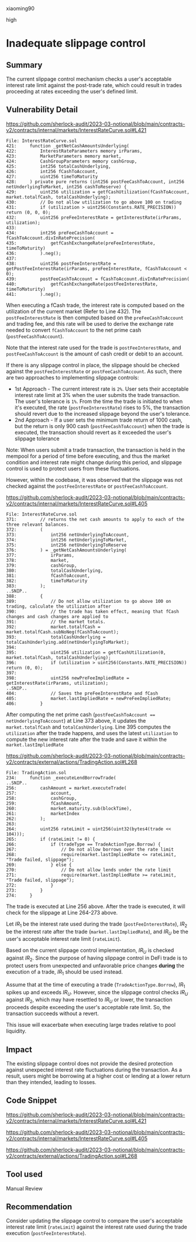 xiaoming90

high

# Inadequate slippage control

## Summary

The current slippage control mechanism checks a user's acceptable interest rate limit against the post-trade rate, which could result in trades proceeding at rates exceeding the user's defined limit.

## Vulnerability Detail

https://github.com/sherlock-audit/2023-03-notional/blob/main/contracts-v2/contracts/internal/markets/InterestRateCurve.sol#L421

```solidity
File: InterestRateCurve.sol
421:     function _getNetCashAmountsUnderlying(
422:         InterestRateParameters memory irParams,
423:         MarketParameters memory market,
424:         CashGroupParameters memory cashGroup,
425:         int256 totalCashUnderlying,
426:         int256 fCashToAccount,
427:         uint256 timeToMaturity
428:     ) private pure returns (int256 postFeeCashToAccount, int256 netUnderlyingToMarket, int256 cashToReserve) {
429:         uint256 utilization = getfCashUtilization(fCashToAccount, market.totalfCash, totalCashUnderlying);
430:         // Do not allow utilization to go above 100 on trading
431:         if (utilization > uint256(Constants.RATE_PRECISION)) return (0, 0, 0);
432:         uint256 preFeeInterestRate = getInterestRate(irParams, utilization);
433: 
434:         int256 preFeeCashToAccount = fCashToAccount.divInRatePrecision(
435:             getfCashExchangeRate(preFeeInterestRate, timeToMaturity)
436:         ).neg();
437: 
438:         uint256 postFeeInterestRate = getPostFeeInterestRate(irParams, preFeeInterestRate, fCashToAccount < 0);
439:         postFeeCashToAccount = fCashToAccount.divInRatePrecision(
440:             getfCashExchangeRate(postFeeInterestRate, timeToMaturity)
441:         ).neg();
```

When executing a fCash trade, the interest rate is computed based on the utilization of the current market (Refer to Line 432). The `postFeeInterestRate` is then computed based on the `preFeeCashToAccount` and trading fee, and this rate will be used to derive the exchange rate needed to convert `fCashToAccount` to the net prime cash (`postFeeCashToAccount`).

Note that the interest rate used for the trade is `postFeeInterestRate`, and `postFeeCashToAccount` is the amount of cash credit or debit to an account.

If there is any slippage control in place, the slippage should be checked against the `postFeeInterestRate` or `postFeeCashToAccount`. As such, there are two approaches to implementing slippage controls:

- 1st Approach - The current interest rate is `2%`. User sets their acceptable interest rate limit at 3% when the user submits the trade transaction. The user's tolerance is `1%`. From the time the trade is initiated to when it's executed, the rate (`postFeeInterestRate`) rises to 5%, the transaction should revert due to the increased slippage beyond the user's tolerance.
- 2nd Approach - If a user sets the minimum trade return of 1000 cash, but the return is only 900 cash (`postFeeCashToAccount`) when the trade is executed, the transaction should revert as it exceeded the user's slippage tolerance

Note: When users submit a trade transaction, the transaction is held in the mempool for a period of time before executing, and thus the market condition and interest rate might change during this period, and slippage control is used to protect users from these fluctuations.

However, within the codebase, it was observed that the slippage was not checked against the `postFeeInterestRate` or `postFeeCashToAccount`.

https://github.com/sherlock-audit/2023-03-notional/blob/main/contracts-v2/contracts/internal/markets/InterestRateCurve.sol#L405

```solidity
File: InterestRateCurve.sol
371:         // returns the net cash amounts to apply to each of the three relevant balances.
372:         (
373:             int256 netUnderlyingToAccount,
374:             int256 netUnderlyingToMarket,
375:             int256 netUnderlyingToReserve
376:         ) = _getNetCashAmountsUnderlying(
377:             irParams,
378:             market,
379:             cashGroup,
380:             totalCashUnderlying,
381:             fCashToAccount,
382:             timeToMaturity
383:         );
..SNIP..
388:         {
389:             // Do not allow utilization to go above 100 on trading, calculate the utilization after
390:             // the trade has taken effect, meaning that fCash changes and cash changes are applied to
391:             // the market totals.
392:             market.totalfCash = market.totalfCash.subNoNeg(fCashToAccount);
393:             totalCashUnderlying = totalCashUnderlying.add(netUnderlyingToMarket);
394: 
395:             uint256 utilization = getfCashUtilization(0, market.totalfCash, totalCashUnderlying);
396:             if (utilization > uint256(Constants.RATE_PRECISION)) return (0, 0);
397: 
398:             uint256 newPreFeeImpliedRate = getInterestRate(irParams, utilization);
..SNIP..
404:             // Saves the preFeeInterestRate and fCash
405:             market.lastImpliedRate = newPreFeeImpliedRate;
406:         }
```

After computing the net prime cash (`postFeeCashToAccount == netUnderlyingToAccount`) at Line 373 above, it updates the `market.totalfCash` and `totalCashUnderlying`. Line 395 computes the `utilization` after the trade happens, and uses the latest `utilization` to compute the new interest rate after the trade and save it within the `market.lastImpliedRate`

https://github.com/sherlock-audit/2023-03-notional/blob/main/contracts-v2/contracts/external/actions/TradingAction.sol#L268

```solidity
File: TradingAction.sol
234:     function _executeLendBorrowTrade(
..SNIP..
256:         cashAmount = market.executeTrade(
257:             account,
258:             cashGroup,
259:             fCashAmount,
260:             market.maturity.sub(blockTime),
261:             marketIndex
262:         );
263: 
264:         uint256 rateLimit = uint256(uint32(bytes4(trade << 104)));
265:         if (rateLimit != 0) {
266:             if (tradeType == TradeActionType.Borrow) {
267:                 // Do not allow borrows over the rate limit
268:                 require(market.lastImpliedRate <= rateLimit, "Trade failed, slippage");
269:             } else {
270:                 // Do not allow lends under the rate limit
271:                 require(market.lastImpliedRate >= rateLimit, "Trade failed, slippage");
272:             }
273:         }
274:     }
```

The trade is executed at Line 256 above. After the trade is executed, it will check for the slippage at Line 264-273 above.

Let $IR_1$ be the interest rate used during the trade (`postFeeInterestRate`), $IR_2$ be the interest rate after the trade (`market.lastImpliedRate`), and $IR_U$ be the user's acceptable interest rate limit (`rateLimit`). 

Based on the current slippage control implementation, $IR_U$ is checked against $IR_2$. Since the purpose of having slippage control in DeFi trade is to protect users from unexpected and unfavorable price changes **during** the execution of a trade, $IR_1$ should be used instead.

Assume that at the time of executing a trade (`TradeActionType.Borrow`), $IR_1$ spikes up and exceeds $IR_U$. However, since the slippage control checks $IR_U$ against $IR_2$, which may have resettled to $IR_U$ or lower, the transaction proceeds despite exceeding the user's acceptable rate limit. So, the transaction succeeds without a revert. 

This issue will exacerbate when executing large trades relative to pool liquidity.

## Impact

The existing slippage control does not provide the desired protection against unexpected interest rate fluctuations during the transaction. As a result, users might be borrowing at a higher cost or lending at a lower return than they intended, leading to losses.

## Code Snippet

https://github.com/sherlock-audit/2023-03-notional/blob/main/contracts-v2/contracts/internal/markets/InterestRateCurve.sol#L421

https://github.com/sherlock-audit/2023-03-notional/blob/main/contracts-v2/contracts/internal/markets/InterestRateCurve.sol#L405

https://github.com/sherlock-audit/2023-03-notional/blob/main/contracts-v2/contracts/external/actions/TradingAction.sol#L268

## Tool used

Manual Review

## Recommendation

Consider updating the slippage control to compare the user's acceptable interest rate limit (`rateLimit`) against the interest rate used during the trade execution (`postFeeInterestRate`).
